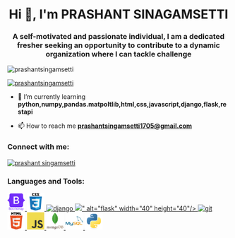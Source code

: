 <h1 align="center">Hi 👋, I'm PRASHANT SINAGAMSETTI</h1>
<h3 align="center">A self-motivated and passionate individual, I am a dedicated fresher seeking an opportunity to contribute to a dynamic organization where I can tackle challenge</h3>

<p align="left"> <img src="https://komarev.com/ghpvc/?username=prashantsingamsetti&label=Profile%20views&color=0e75b6&style=flat" alt="prashantsingamsetti" /> </p>

<p align="left"> <a href="https://github.com/ryo-ma/github-profile-trophy"><img src="https://github-profile-trophy.vercel.app/?username=prashantsingamsetti" alt="prashantsingamsetti" /></a> </p>

- 🌱 I’m currently learning **python,numpy,pandas.matpoltlib,html,css,javascript,django,flask,restapi**

- 📫 How to reach me **prashantsingamsetti1705@gmail.com**

<h3 align="left">Connect with me:</h3>
<p align="left">
<a href="https://www.linkedin.com/in/prashant-singamsetti-2894a7268?utm_source=share&utm_campaign=share_via&utm_content=profile&utm_medium=android_app" target="blank"><img align="center" src="https://raw.githubusercontent.com/rahuldkjain/github-profile-readme-generator/master/src/images/icons/Social/linked-in-alt.svg" alt="prashant singamsetti" height="30" width="40" /></a>
</p>

<h3 align="left">Languages and Tools:</h3>
<p align="left"> <a href="https://getbootstrap.com" target="_blank" rel="noreferrer"> <img src="https://raw.githubusercontent.com/devicons/devicon/master/icons/bootstrap/bootstrap-plain-wordmark.svg" alt="bootstrap" width="40" height="40"/> </a> <a href="https://www.w3schools.com/css/" target="_blank" rel="noreferrer"> <img src="https://raw.githubusercontent.com/devicons/devicon/master/icons/css3/css3-original-wordmark.svg" alt="css3" width="40" height="40"/> </a> <a href="https://www.djangoproject.com/" target="_blank" rel="noreferrer"> <img src="https://cdn.worldvectorlogo.com/logos/django.svg" alt="django" width="40" height="40"/> </a> <a href="https://flask.palletsprojects.com/" target="_blank" rel="noreferrer"> <img src="<svg xmlns="http://www.w3.org/2000/svg" viewBox="0 0 460 180"><path d="M69.124 157.319c-7.282-5.728-15.05-11.22-20.358-18.952-11.17-13.637-19.77-29.425-25.65-46.017-3.553-10.788-4.77-22.355-9.351-32.727-4.792-7.533.821-15.768 9.073-18.162 3.673-.705 10.133-4.17 2.336-1.694-6.99 5.129-7.667-4.655-.5-5.275 4.893-.65 6.694-4.655 5.02-8.26-5.25-3.425 12.735-7.188 3.685-12.298-9.427-10.17 13.187-12.129 7.607-.578-1.335 8.882 15.802-1.628 11.826 8.63 4.04 4.925 15.133 1.12 14.858 8.03 5.887.405 7.908 5.359 13.434 5.739 5.728 2.586 16.11 4.625 18.06 11.079-5.683 4.499-18.841-9.293-19.473 3.16 1.716 18.396 1.279 37.347 8.01 54.865 3.183 10.608 10.9 18.958 17.87 27.22 6.67 8.091 15.703 13.787 24.91 18.583 8.076 3.81 16.783 6.335 25.585 7.92 3.57-2.73 9.873-12.882 15.443-8.601.264 4.81-11.054 10.055-.533 9.523 6.178-1.864 10.464 4.778 15.551-1.213 4.687 5.552 19.482-3.547 16.147 7.802-4.51 2.91-11.087 1.151-15.604 5.154-7.447-3.72-13.377 3.328-21.622 2.437-9.156 1.64-18.471 2.302-27.755 2.316-15.229-1.203-30.781-1.71-45.27-7.013-8.16-2.372-16.126-7.019-23.299-11.668zm12.862 5.573c7.97 3.446 15.763 7.079 24.497 8.174 13.857 1.928 28.166 4.892 42.073 2.188-6.294-2.842-12.801 1.107-19.071-2.032-7.52 1.618-15.59-.413-23.236-1.412-8.694-3.873-18.076-6.536-26.218-11.562-10.173-3.716 5.262 4.765 8.009 5.452 6.36 3.61-6.993-1.85-8.876-3.351-5.326-2.988-6.005-2.364-.527.67 1.103.646 2.193 1.323 3.35 1.873zm-15.165-10.717c7.723 2.86-.034-5.431-3.572-4.95-1.568-2.72-5.99-4.438-2.871-5.899-5.612 1.948-5.879-7.408-8.516-6.071-5.937-1.875-2.31-8.515-9.382-12.593-.646-4.297-7.026-8.024-9.06-14.506-.9-3.318-7.21-12.847-3.333-3.979 3.3 8.538 9.106 15.849 13.938 23.152 3.752 6.953 8.183 14.22 15.016 18.558 2.304 2.21 4.528 5.595 7.78 6.288zm-22.247-24.426c.27-1.167 1.412 2.524 0 0zm31.496 27.855c1.71-.766-2.459-.965 0 0zm4.192 1.53c-.434-2.113-1.913 1.18 0 0zm5.248 2.188c2.498-2.379-3.85-1.5 0 0zm8.994 5.013c1.518-2.244-4.859-.847 0 0zm-17.27-12.04c3.88-2.51-5.013-.034 0 0zm3.936 1.963c-.11-1.327-1.403.595 0 0zm19.674 12.28c3.163 1.996 18.47 4.375 8.885.819-1.604.338-17.772-4.574-8.885-.819zM69.61 142.212c-.307-1.33-4.91-1.47 0 0zm9.16 5.338c2.383-1.662-4.948-1.282 0 0zm7.704 4.724c3.42-1.29-5.55-1.296 0 0zm-20.59-14.12c3.71 2.845 14.967.364 5.683-1.7-4.226-2.252-13.749-3.794-7.258 1.358l1.574.341zm25.808 15.751c1.546-2.634-6.483-1.504 0 0zm-7.843-6.233c9.076 2.568-7.631-5.739-2.239-.944l1.195.54 1.044.404zm15.724 9.088c8.595.082-7.763-1.185 0 0zm-36.997-23.58c-.336-1.6-2.12.135 0 0zm51.536 31.735c.229-2.89-2.805 2.152 0 0zm-36.869-22.752c-.52-1.523-2.685-.063 0 0zm-13.852-9.987c4.935-.296-6.755-2.174 0 0zm-16.41-10.607c-.614-2.365-5.369-4.252 0 0zm43.08 27.34c-.904-1.031-.425.225 0 0zm26.814 16.454c-.086-1.575-1.46.596 0 0zm-29.187-18.905c.483-2.03-4.208-.615 0 0zm-19.976-12.66c3.67-.393-5.88-2.482 0 0zm33.791 20.997c5.72-2.266-5.575-1.106 0 0zm-17.577-11.931c6.593.85-7.844-4.485-1.446-.478l1.446.478zm22.913 14.088c6.155-3.68 4.126 8.617 10.443 1.039 6.23-4.55-5.381 5.624 2.298.811 5.554-3.714 13.757 1.76 18.939 3.547 3.726-.183 7.35 3.223 11.17 1.15 7.354-1.98-14.382-2.937-8.684-6.451-6.73 1.958-11.7-2.335-15.012-6.645-7.548-1.743-16.276-5.602-20.043-12.282-1.536-2.508 2.22.353-1.326-3.747-4.548-4.045-6.82-8.637-9.872-13.555-3.648-1.946-4.073-7.673-4.442-.192.03-4.722-4.404-7.9-5.485-6.578-.02-4.548 4.743-2.268 1.409-5.633-.718-4.713-3.08-9.624-3.791-14.945-1.104-2.565-.156-8.059-3.767-2.252-1.315 6.137-.436-7.541 1.61-3.03 2.685-4.603-.965-4.062-1.114-3.423 1.75-3.883 1.107-9.392-.457-7.29.933-4.116 1.473-15.148-1.395-13.193 1.739-4.304 3.297-19.694-4.25-13.826-3.058.043-8.354 1.11-10.857 2.355 7.85 4.327-.79 1.563-3.985.875-.416 4.004-3.581 2.272-7.535 2.311 6.315.782-3.075 6.46-6.698 4.254-4.705 2.249 4.06 7.862.094 9.597.487 2.617-7.208-.945-6.604 5.098-4.568-1.921-.629 7.168 1.656 4.094 7.77 2.103 5.47 6.896 5.667 11.45-1.265 2.653-6.25-6.237-1.11-5.825-4.054-6.587-4.485-2.381-7.854.679-.784.222 8.594 4.354 2.709 6.396 5.178.8 5.325 5.33 6.38 8.198 3.111 3.241 2.475-3.58 6.198.316-2.356-3.47-12.481-9.778-4.33-7.755-.043-3.493-1.474-6.31 1.024-6.241 2.473-4.48-2.59 11.044 2.985 5.35 1.543-.673 1.925-4.484 4.7.36 4.028 3.964 1.455 6.836-4.229 3.207 1.017 3.45 7.603 4.682 6.365 10.077 1.313 4.744 3.148 2.997 4.748 2.722 1.256 4.61 1.968 1.22 2.028-.973 5.747 1.23 4.401 4.627 6.2 7.001 3.96 1.788-5.67-12.117 1.13-4.181 7.154 6.459 2.683 9.155-3.737 8.12 4.063-.328 5.374 5.493 10.456 5.289 4.635 2.204 7.772 10.672-.216 7.147-2.77-2.498-12.576-5.58-4.567-.828 7.396 3.425 13.27 5.474 20.404 9.774 5.106 3.645 7.311 7.819 9.246 8.645-4.29 2.05-12.93-1.636-6.515-2.766-4.001-.729-8.502-2.752-4.67 2.233 3.26 2.722 11.548 2.433 13.034 2.742-1.26 2.775-3.421 2.995.051 3.21-3.874 2.065 1.242 2.385 1.601 3.564zm-7.921-22.37c-2.357-2.465-2.966-7.081-.419-3.064 1.307.525 4.186 7.544.419 3.064zm25.797 16.387c1.47-.095.043 1.117 0 0zm-29.519-22.43c-.09-3.727.853 2.874 0 0zm-2.563-3.45c-2.965-5.728 3.737 1.622 0 0zm-31.071-21.445c1.741-.464.857 2.979 0 0zm24.728 13.404c1.07-4.017 1.257 3.37 0 0zM68.82 104.9c-1.231-2.216 2.576 2.079 0 0zm14.993 4.806c-2.808-6.292 1.988-3.437.621 1.032l-.62-1.032zM57.958 92.464c-1.256-2.065-3.333-8.122-2.664-9.97.605 3.01 6.404 12.959 2.845 4.12-3.934-7.409 4.701 2.405 5.59 4.253.413 1.838-2.427-.502-.503 3.808-3.51-4.907-2.072 2.711-5.268-2.211zm-7.99-5.506c.328-4.8 1.829 3.29 0 0zm3.594 1.237c1.715-3.623 2.908 5.05 0 0zm-8.647-6.689c-2.975-2.956-5.127-5.681.14-1.834 2.03.079-4.51-6.197.488-1.993 5.256.958 2.595 8.616-.628 3.827zm4.542-.118c1.728-1.712.917 1.685 0 0zm2.795.896c-2.62-4.91 3.178 2.058 0 0zm-5.556-5.31C38.048 69.278 57.564 81 48.11 78.401l-1.413-1.426zm24.78 14.398c-3.743-2.244-.992-15.798.284-6.528 3.638-1.177-.201 4.787 2.513 4.732-.428 3.763-1.642 5.116-2.798 1.796zm9.165 5.416c.367-4.084.772 2.793 0 0zm-1.592-1.573c.412-1.744.042 2.055 0 0zm-30.656-20.77C42.837 66.78 64.54 82.2 51.95 76.39c-1.315-.344-2.898-.467-3.558-1.945zm17.649 9.358c-.526-6.455 1.174 1.07 0 0zm13.4 8.596c1.037-3.677.077 2.432 0 0zm-30.198-20.88c3.302-.706 13.685 5.8 4.15 1.86-1.06-1.174-3.318-.64-4.15-1.86zM77.6 85.654c.353-6.6 1.971-3.942.012.945l-.012-.945zm-25.899-16.43c1.345-1.973-3.572-8.923.709-2.493 1.85 1.47 5.355 2.462 2.26 3.08 4.868 4.295-1.187 1.164-2.969-.587zm24.496 14.368c.93-7.518.82 4.405 0 0zM48.892 62.28c1.028-.44.543 1.37 0 0zm6.39 3.803c1.644-3.45 3.033 3.848 0 0zm18.023 10.026c-.017-1.325.34 1.928 0 0zm-1.044-2.311c-2.502-6.172 2.327 3.267 0 0zm-1.536-4.046c-.42-2.55 1.427 3.203 0 0zm2.5-4.064c-1.717-3.025 2.168-13.331 2.601-6.94-1.812 4.98-.523 7.767.741 1.087 2.335-5.257-.504 10.374-3.342 5.853zm2.569-15.327c.748-.919.166 1.107 0 0zm-4.29 84.535c-1.018-.888.128.565 0 0zm8.837 4.47c4.916 1.262 4.891-.765.448-1.367-2.39-2.223-9.93-4.58-3.18-.275.446 1.132 1.859 1.105 2.732 1.642zm-17.454-11.593c2.709 2.02 10.201 5.724 3.858.769 2.139-2.485-4.093-3.807-2.026-5.47-5.258-3.217-4.148-2.93-.464-2.83-6.32-2.824.912-2.613.572-4.06-2.437-.481-12.103-4.297-6.416.313-5.781-2.947-1.378 1.098-3.125.67-5.912-1.611 5.264 4.503-.94 2.985 3.392 2.688 9.13 6.884 1.435 2.844-1.014 1.46 5.506 3.672 7.106 4.78zm9.243 5.31c11.24 3.622-5.51-4.424 0 0zm47.317 28.665c.145-2.23-1.536 1.902 0 0zm4.863 2.047c2.593-2.513.106 4.002 4.297-.616.045-3.305-.13-5.257-4.816-1.242-1.292.716-1.869 3.763.52 1.858zM47.112 115.31c-.797-3.13-5.582-3.114 0 0zm5.193 3.403c-1.929-3.197-6.88-2.894 0 0zm29.543 17.817c2.884 2.562 13.248 1.88 3.503.316-1.443-2.134-9.164-1.62-3.503-.316zm40.612 25.082c4.44-3.725-4.3 1.662 0 0zm9.233 6.345c.028-1.196-1.913.523 0 0zm.014-1.674c4.916-5.209-4.763.308 0 0zM34.34 104.618c-4.19-5.978-2.605-8.665-6.645-13.546-.765-3.733-6.932-12.204-3.19-3.23 3.428 5.249 4.446 13.375 9.835 16.776zm95.826 60.01c9.045-5.846-3.712-2.546 0 0zm6.904 2.705c4.53-3.889-2.864-.814 0 0zm-91.497-58.63c1.296-1.928-3.347-.246 0 0zm90.056 56.783c4.385-2.827-1.01-2.393-.795.26l.795-.26zm-59.514-37.512c-.15-1.909-2.316.162 0 0zm3.678 2.117c-1.169-2.364-1.797.37 0 0zm62.872 37.306c5.619-4.053-3.405-.776-1.179.768l1.18-.768zm-2.15-1.04c4.576-3.835-4.833 1.7 0 0zm10.99 7.32c3.074-2.058-3.732-.666 0 0zM48.39 107.313c4.12.923 16.46 10.144 9.18.638-3.73-1.104-1.493-10.22-5.296-8.606 2.553 4.265 2.1 6.08-3.26 3.391-6.737-3.288-3.786 1.63-2.47 2.985-1.793.408 2.374 1.558 1.846 1.592zm-18.765-14.82c.737-3.05-6.79-16.78-3.555-6.88 1.168 2.074 1.05 6.004 3.555 6.88zm34.443 21.235c-2.121-1.774-.1-.251 0 0zm5.223 1.215c-.003-3.23-5.773-1.312 0 0zm45.261 28.533c-.863-2.207-3.412-.05 0 0zm2.174 1.588c-.32-1.235-1.254.239 0 0zm17.94 11.3c1.726-1.275-2.153-.163 0 0zM38.998 94.886c4.935-1.911-5.287-1.363 0 0zm71.57 45.089c-.055-3.195-3.146.793 0 0zm-73.52-49.633c3.17-1.071-2.932-.706 0 0zm9.202 4.457c-.058-1.05-.973.398 0 0zm112.231 68.822c4.077-.827 13.366 2.075 14.868-1.081-4.95-.12-17.128-3.493-17.704.805l1.084.17 1.752.106zM49.174 95.536c.071-3.238-2.524-.12 0 0zM24.981 78.754c-1.099-6.169-4.179-.934 0 0zm5.77 1.45c.07-1.98-5.281-1.782 0 0zm3.296 1.62c-.953-.773-.746.974 0 0zM54.792 95.13c.977-.897-2.312-.665 0 0zm-22.94-16.96c-.558-4.659-6.683-.698 0 0zm-11.828-7.674c-.169-2.15-1.153.81 0 0zm1.759-1.329c-.287-2.55-1.51.324 0 0zm9.72 5.802c4.111-1.614-7.486-3.34-.84-.305l.84.305zm130.098 80.36c2.631-2.413-3.343-.746 0 0zm15.717 8.146c1.054-3.118-2.654.411 0 0zm-144.82-93.6c.432-3.017-3.26.598 0 0zm-13.831-9.267c-.743-4.259-.641-11.735 6.465-9.208-9.486 1.883 6.565 11.79 4.538 3.968 3.989.195 7.803-2.357 5.71 1.516 7.859-.868 13.307-7.682 20.898-6.727 5.913-.783 12.378-1.376 18.75-3.756 5.24-.378 10.283-6.018 7.411-9.362-7.145-.604-14.623.29-22.52 1.86-8.75 1.818-16.7 5.275-25.528 6.758-8.606 1.156 1.73 3.185-.734 3.637-4.491 1.558 5.355 2.61-.583 4.252-3.667-.697-7.483-1.957-5.917-5.822-8.244 1.07-15.488 4.491-8.975 12.88l.485.004zM38.53 50.492c1.933-7.12 10.355 5.86 3.168.946-.858-.642-2.27-1.166-3.168-.946zm.376-3.452c2.79-2.078 1.483 1.165 0 0zm3.542.056c.252-3.276 8.11 1.735 1.296 1.18l-1.296-1.18zm4.846-1.948c1.77-2.067.508 1.84 0 0zm1.24-.83c2.946-3.54 16.685-2.26 6.628-.345-2.695-2.03-4.761 1.197-6.629.345zm17.93-2.764c-.449-9.67 8.907 3.437 0 0zm5.087-.027c1.86-4.874 7.218-1.956.86-.98.139.519-.186 2.516-.86.98zM30.491 67.374c5.558-3.403-5.9-2.953 0 0zm4.11 1.142c1.948-2.072-4.235-.84 0 0zm-12.108-8.593c3.175-2.44-3.758-.928 0 0zm164.102 102.662c.092-2.83-2.427 1.276 0 0zm-16.675-11.38c.474-3.258-2.143.285 0 0zm21.26 12.478c4.44.015 13.453-1.38 3.792-1.375-1.515.237-8.833.186-3.792 1.374zM38.215 66.518c3.593-.246 5.622-3.963-.695-3.75-9.79-1.013 8.637 3.353-1.256 2.104-1.33.88 1.874 1.89 1.95 1.646zm3.164 1.602c-.375-2.307-1.11 1.226 0 0zm3.754-10.01c1.56-1.934-2.157-.517 0 0zm-11.95-19.975c6.413-2.182 15.183-4.633 18.21 1.074-3.081-3.709-1.243-7.36 1.667-1.937 4.116 5.486 6.176-2.496 3.5-4.336 3.05 3.79 6.52 5.581 2.042.24 4.866-5.853-9.743.766-13.063.7-1.598.716-16.494 3.798-12.356 4.259zm3.759-7.198c3.657-2.76 12.648 1.642 6.879-2.743-.565-.498-12.636 3.325-6.88 2.743zm13.333.55c4.28.11-1.846-5.75 3.254-3.095-.837-2.736-5.938-3.248-8.432-4.342-1.41 2.502 2.871 7.471 5.178 7.438zM39.279 19.385c1.481-2.007-2.595 1.018 0 0zm5.45 1.305c6.898-.915-1.758-2.971-1.39-.074l1.39.074zm-10.175-7.963c-4.857-6.34 9.134 1.066 4.199-5.572-4.153-3.307-8.144 3.722-4.2 5.572zM96.884 46.3c2.227-3.949-9.197-5.323-1.501-1.4.708.237.548 1.673 1.5 1.4z"/><g font-size="144" font-weight="400" font-family="High Tower Text"><path d="M202.031 19.063c-.797 3.14-1.29 8.414-1.477 15.82 0 1.454-.656 2.18-1.968 2.18-1.313 0-2.227-.633-2.742-1.898-1.407-3.422-2.743-5.813-4.008-7.172-1.5-1.594-3.493-2.555-5.977-2.883-2.672-.422-9.328-.633-19.969-.633-2.437 0-4.03.258-4.78.774-.47.328-.704 1.03-.704 2.109V59.21c0 1.079.68 1.594 2.04 1.547 4.17-.046 10.218-.328 18.14-.843 1.547-.188 2.59-.692 3.129-1.512.539-.82 1.066-2.941 1.582-6.363.328-1.875 1.43-2.602 3.304-2.18 1.594.328 2.274 1.055 2.04 2.18-1.313 6.375-1.735 14.672-1.266 24.89.047 1.219-.727 1.875-2.32 1.969-1.313.14-2.133-.562-2.461-2.11-1.22-5.859-3.481-8.988-6.786-9.386-3.304-.398-8.683-.598-16.136-.598-.844 0-1.266.305-1.266.914v31.64c0 2.345.867 3.938 2.602 4.782 1.359.703 4.289 1.336 8.789 1.899 2.296.234 3.304 1.242 3.023 3.023-.281 1.547-2.344 2.156-6.187 1.828-11.11-.89-20.274-.844-27.493.14-2.015.282-3.023-.538-3.023-2.46 0-1.219 1.008-1.922 3.023-2.11 4.594-.515 6.891-4.546 6.891-12.093V34.18c0-3.093-.55-5.472-1.652-7.136-1.102-1.664-3.153-3.176-6.153-4.536-1.875-.843-2.578-1.992-2.109-3.445.234-.89.61-1.383 1.125-1.477.469-.14 1.71-.046 3.727.282 2.953.469 9.914.703 20.882.703 12.938 0 24.117-.281 33.54-.844 3.14-.187 4.71.07 4.71.774 0 .187-.023.375-.07.562zM247.734 108.43c0 1.875-1.055 2.696-3.164 2.461-6.469-.61-14.484-.515-24.047.281-1.922.188-3.105.141-3.55-.14-.446-.281-.669-1.055-.669-2.32 0-1.126 1.278-2.075 3.832-2.848 2.555-.774 3.833-3.082 3.833-6.926V35.305c0-3.797-.551-6.586-1.653-8.367-1.101-1.781-3.035-3.164-5.8-4.148-1.454-.516-2.18-1.242-2.18-2.18 0-1.406 1.054-2.46 3.164-3.164 3.187-1.031 6.492-2.625 9.914-4.781 2.812-1.688 4.594-2.532 5.344-2.532 1.734 0 2.601 1.196 2.601 3.586 0-.187-.094 2.157-.281 7.032-.14 4.64-.188 9.21-.14 13.71l.28 62.79c0 2.859.704 4.933 2.11 6.222 1.406 1.29 3.82 2.145 7.242 2.567 2.11.234 3.164 1.03 3.164 2.39zM311.86 103.72c0 .984-1.794 2.472-5.38 4.464-3.586 1.992-6.457 2.988-8.613 2.988-1.828 0-3.445-.89-4.852-2.671-1.406-1.782-2.39-2.672-2.953-2.672-.422 0-2.648.96-6.68 2.882-4.03 1.922-8.085 2.883-12.163 2.883-3.844 0-7.055-1.125-9.633-3.375-2.813-2.484-4.22-5.86-4.219-10.125 0-8.109 9.281-13.922 27.844-17.437 3.187-.61 4.804-1.899 4.851-3.867l.14-4.5c.282-7.688-3.116-11.532-10.194-11.532-2.016 0-3.926 1.805-5.73 5.414-1.806 3.61-4.395 5.555-7.77 5.836-3.844.375-5.766-1.242-5.766-4.851 0-2.25 2.86-4.875 8.578-7.875 6-3.14 11.766-4.711 17.297-4.711 9.516 0 14.226 4.523 14.133 13.57l-.281 28.969c-.047 3.047 1.242 4.57 3.867 4.57.515 0 1.5-.117 2.953-.351 1.453-.235 2.297-.352 2.531-.352 1.36 0 2.04.914 2.04 2.742zm-21.657-16.032c.047-1.172-.223-1.945-.809-2.32-.586-.375-1.511-.446-2.777-.211-11.297 2.015-16.945 5.695-16.945 11.039 0 5.39 2.93 8.086 8.789 8.086 2.343 0 4.757-.446 7.242-1.336 2.906-1.031 4.36-2.274 4.36-3.727zM364.312 95.352c0 4.969-1.91 8.918-5.73 11.848-3.82 2.93-9.035 4.394-15.645 4.394-4.406 0-8.812-.468-13.218-1.406-3.797-.844-6-1.617-6.61-2.32-.375-.657-.562-3.867-.562-9.633 0-2.484.562-3.773 1.687-3.867 1.125-.14 2.086.469 2.883 1.828 3.516 6.14 9.187 9.21 17.016 9.21 6.609 0 9.914-2.296 9.914-6.89 0-2.015-.75-3.703-2.25-5.062-1.641-1.547-4.829-3.352-9.563-5.414-6.844-3.047-11.414-5.72-13.71-8.016-2.485-2.437-3.727-5.719-3.727-9.844 0-5.062 1.945-9 5.836-11.812 3.609-2.719 8.437-4.078 14.484-4.078 3.797 0 7.266.304 10.406.914 3.375.61 5.133 1.36 5.274 2.25.375 2.625 1.148 6.422 2.32 11.39.14.61-.516 1.102-1.969 1.477-1.547.328-2.578.07-3.094-.774-3.703-6.046-8.39-9.07-14.062-9.07-6.422 0-9.633 2.063-9.633 6.188 0 2.297.867 4.125 2.602 5.484 1.547 1.172 5.18 3 10.898 5.484 6 2.579 10.078 4.899 12.235 6.961 2.812 2.672 4.218 6.258 4.218 10.758zM445.875 108.008c0 1.641-1.102 2.508-3.305 2.602-3.281.047-7.57.281-12.867.703-2.625.516-4.5.188-5.625-.984-7.406-7.97-13.688-16.313-18.844-25.032-.422-.75-.96-1.125-1.617-1.125-.797 0-2.18.704-4.148 2.11-2.204 1.219-3.305 2.953-3.305 5.203 0 1.594.047 3.89.14 6.89.094 3 .844 4.97 2.25 5.907.985.656 3.258 1.172 6.82 1.547 2.204.28 3.305 1.101 3.305 2.46 0 1.079-.175 1.747-.527 2.005-.351.257-1.277.316-2.777.175-4.688-.422-12.61-.187-23.766.703-2.812.235-4.336-.117-4.57-1.054-.094-.328-.14-.797-.14-1.407 0-1.453 1.429-2.554 4.288-3.304 2.578-.656 3.867-3.68 3.867-9.07V34.882c0-3.843-.375-6.515-1.125-8.015-1.03-1.922-3.187-3.422-6.468-4.5-1.547-.516-2.32-1.242-2.32-2.18 0-1.36 1.1-2.414 3.304-3.164a44.143 44.143 0 0010.055-4.852c2.578-1.687 4.172-2.53 4.781-2.53 1.922 0 2.883 1.218 2.883 3.655 0-.328-.024 1.993-.07 6.961-.047 3.422-.07 8.016-.07 13.782l.14 44.015c0 1.219.328 1.828.984 1.828.703 0 1.781-.609 3.235-1.828 3.89-3.047 8.671-7.031 14.343-11.953 1.125-1.172 1.688-2.11 1.688-2.812 0-1.266-1.899-2.157-5.695-2.672-1.641-.188-2.415-1.102-2.32-2.742.14-1.641.96-2.344 2.46-2.11 3.375.469 8.297.727 14.766.774 4.5.047 8.976.07 13.43.07 1.453.047 2.18.914 2.18 2.601 0 1.594-1.15 2.461-3.446 2.602-3.61.14-7.008.961-10.195 2.461-4.454 2.016-9.211 5.555-14.274 10.617-.375.281-.562.633-.562 1.055 0 .656.796 2.226 2.39 4.71 5.86 8.907 11.39 15.634 16.594 20.18 3.328 2.86 6.445 4.29 9.352 4.29 2.156 0 3.492.152 4.007.457.516.304.774 1.113.774 2.425z" style="-inkscape-font-specification:High Tower Text"/></g></svg>" alt="flask" width="40" height="40"/> </a> <a href="https://git-scm.com/" target="_blank" rel="noreferrer"> <img src="https://www.vectorlogo.zone/logos/git-scm/git-scm-icon.svg" alt="git" width="40" height="40"/> </a> <a href="https://www.w3.org/html/" target="_blank" rel="noreferrer"> <img src="https://raw.githubusercontent.com/devicons/devicon/master/icons/html5/html5-original-wordmark.svg" alt="html5" width="40" height="40"/> </a> <a href="https://developer.mozilla.org/en-US/docs/Web/JavaScript" target="_blank" rel="noreferrer"> <img src="https://raw.githubusercontent.com/devicons/devicon/master/icons/javascript/javascript-original.svg" alt="javascript" width="40" height="40"/> </a> <a href="https://www.mongodb.com/" target="_blank" rel="noreferrer"> <img src="https://raw.githubusercontent.com/devicons/devicon/master/icons/mongodb/mongodb-original-wordmark.svg" alt="mongodb" width="40" height="40"/> </a> <a href="https://www.mysql.com/" target="_blank" rel="noreferrer"> <img src="https://raw.githubusercontent.com/devicons/devicon/master/icons/mysql/mysql-original-wordmark.svg" alt="mysql" width="40" height="40"/> </a> <a href="https://www.python.org" target="_blank" rel="noreferrer"> <img src="https://raw.githubusercontent.com/devicons/devicon/master/icons/python/python-original.svg" alt="python" width="40" height="40"/> </a> </p>




